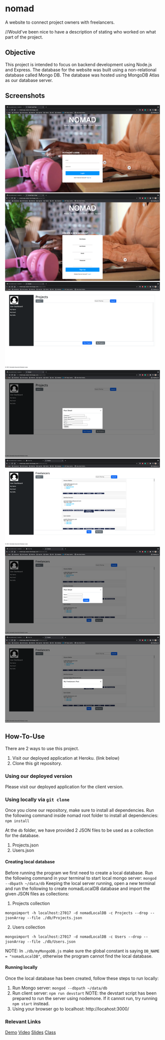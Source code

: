 # nomad
A website to connect project owners with freelancers.


//Would've been nice to have a description of stating who worked on what part of the project. 

## Objective
This project is intended to focus on backend development using Node.js and Express. The database for the website was built using a non-relational database called Mongo DB. The database was hosted using MongoDB Atlas as our database server.

## Screenshots
![Login Page](./documentation-images/login-page.png)
![Signup Page](./documentation-images/signup-page.png)
![Projects Listing Page](./documentation-images/projects-listing-page.png)
![Post Project Page](./documentation-images/post-project-page.png)
![Freelancers Listing Page](./documentation-images/freelancers-listing-page.png)
![Create Freelancer Page](./documentation-images/create-freelancer-page.png)
![Freelancer Post Page](./documentation-images/freelancer-post-page.png)

## How-To-Use
There are 2 ways to use this project.
1. Visit our deployed application at Heroku. (link below)
2. Clone this git repository.

### Using our deployed version
Please visit our deployed application for the client version.

### Using locally via `git clone`
Once you clone our repository, make sure to install all dependencies.
Run the following command inside nomad root folder to install all dependencies: `npm install`

At the `db` folder, we have provided 2 JSON files to be used as a collection for the database.
1. Projects.json
2. Users.json

#### Creating local database
Before running the program we first need to create a local database.
Run the following command in your terminal to start local mongo server: `mongod --dbpath ~/data/db`
Keeping the local server running, open a new terminal and run the following to create nomadLocalDB database and import the given JSON files as collections:
1. Projects collection
```
mongoimport -h localhost:27017 -d nomadLocalDB -c Projects --drop --jsonArray --file ./db/Projects.json 
```
2. Users collection
```
mongoimport -h localhost:27017 -d nomadLocalDB -c Users --drop --jsonArray --file ./db/Users.json 
```
NOTE: In `./db/myMongoDB.js` make sure the global constant is saying `DB_NAME = "nomadLocalDB"`, otherwise the program cannot find the local database.

#### Running locally
Once the local database has been created, follow these steps to run locally:
1. Run Mongo server: `mongod --dbpath ~/data/db`
2. Run client server: `npm run devstart`
NOTE: the devstart script has been prepared to run the server using nodemone. If it cannot run, try running `npm start` instead.
3. Using your browser go to localhost: http://locahost:3000/

### Relevant Links
[Demo](https://nomad-app-project.herokuapp.com/)
[Video](https://youtu.be/aumBmPMepUE)
[Slides](https://docs.google.com/presentation/d/1BTYYXypbosWAm4gJ2Wu3WdDcv5MKs_HqppMUeoTTZis/edit?usp=sharing)
[Class](https://johnguerra.co/classes/webDevelopment_fall_2021/)
